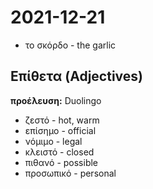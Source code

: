 # 2021-12-21

* το σκόρδο - the garlic

## Επίθετα (Adjectives)

**προέλευση:** Duolingo

* ζεστό - hot, warm
* επίσημο - official
* νόμιμο - legal
* κλειστό - closed
* πιθανό - possible
* προσωπικό - personal
